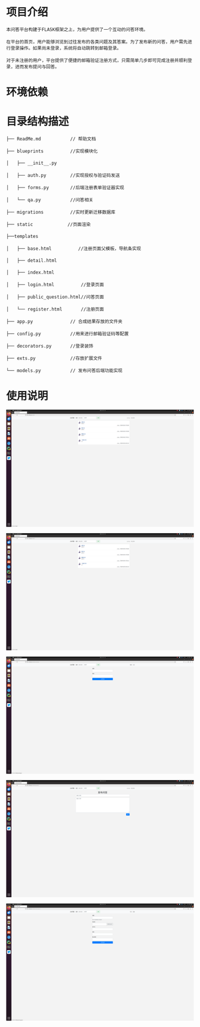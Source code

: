 # 项目介绍
    本问答平台构建于FLASK框架之上，为用户提供了一个互动的问答环境。

    在平台的首页，用户能够浏览到过往发布的各类问题及其答案。为了发布新的问答，用户需先进行登录操作。如果尚未登录，系统将自动跳转到邮箱登录。
    
    对于未注册的用户，平台提供了便捷的邮箱验证注册方式，只需简单几步即可完成注册并顺利登录，进而发布提问与回答。
 
# 环境依赖
 
 
# 目录结构描述
    ├── ReadMe.md           // 帮助文档

    ├── blueprints          //实现模块化

    │   ├── __init__.py     
    
    │   ├── auth.py         //实现授权与验证码发送
    
    │   ├── forms.py        //后端注册表单验证器实现
    
    │   └── qa.py           //问答相关
    
    ├── migrations          //实时更新迁移数据库
    
    ├── static             //页面渲染

    ├──templates
    
    │   ├── base.html          //注册页面父模板，导航条实现

    │   ├── detail.html

    │   ├── index.html          

    │   ├── login.html          //登录页面

    │   ├── public_question.html//问答页面
    
    │   └── register.html       //注册页面

    ├── app.py              // 合成结果存放的文件夹

    ├── config.py           //用来进行邮箱验证码等配置

    ├── decorators.py       //登录装饰

    ├── exts.py             //存放扩展文件
    
    └── models.py           // 发布问答后端功能实现
 
# 使用说明

![image](https://github.com/mazemmm/23QA/blob/master/h_page.png)

<div align="center">
    <img src="https://github.com/mazemmm/23QA/blob/master/h_page.png">
</div>

![image](login.png)

![image](qa.png)

![image](register.png)